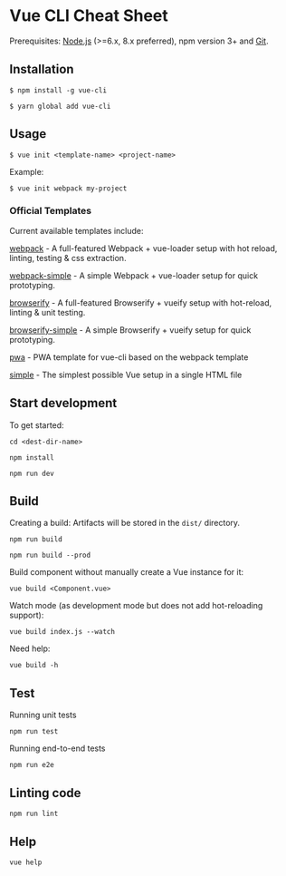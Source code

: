 # Vue CLI Cheat Sheet

Prerequisites: [Node.js](https://nodejs.org/en/) (>=6.x, 8.x preferred), npm version 3+ and [Git](https://git-scm.com/).

## Installation

`$ npm install -g vue-cli`

`$ yarn global add vue-cli`

## Usage

`$ vue init <template-name> <project-name>`

Example:

`$ vue init webpack my-project`

### Official Templates

Current available templates include:

[webpack](https://github.com/vuejs-templates/webpack) - A full-featured Webpack + vue-loader setup with hot reload, linting, testing & css extraction.

[webpack-simple](https://github.com/vuejs-templates/webpack-simple) - A simple Webpack + vue-loader setup for quick prototyping.

[browserify](https://github.com/vuejs-templates/browserify) - A full-featured Browserify + vueify setup with hot-reload, linting & unit testing.

[browserify-simple](https://github.com/vuejs-templates/browserify-simple) - A simple Browserify + vueify setup for quick prototyping.

[pwa](https://github.com/vuejs-templates/pwa) - PWA template for vue-cli based on the webpack template

[simple](https://github.com/vuejs-templates/simple) - The simplest possible Vue setup in a single HTML file

## Start development

To get started:

`cd <dest-dir-name>`

`npm install`

`npm run dev`

## Build

Creating a build: Artifacts will be stored in the `dist/` directory.

`npm run build`

`npm run build --prod`

Build component without manually create a Vue instance for it:

`vue build <Component.vue>`

Watch mode (as development mode but does not add hot-reloading support):

`vue build index.js --watch`

Need help:

`vue build -h`

## Test

Running unit tests

`npm run test`

Running end-to-end tests

`npm run e2e`

## Linting code

`npm run lint`

## Help

`vue help`
